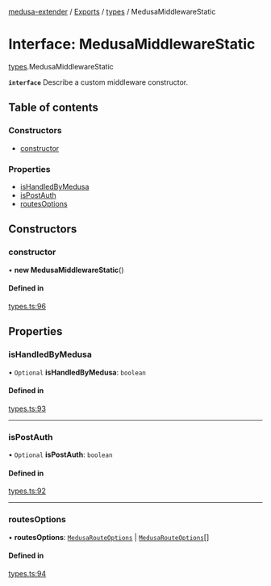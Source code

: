 [medusa-extender](../README.md) / [Exports](../modules.md) / [types](../modules/types.md) / MedusaMiddlewareStatic

# Interface: MedusaMiddlewareStatic

[types](../modules/types.md).MedusaMiddlewareStatic

**`interface`**
Describe a custom middleware constructor.

## Table of contents

### Constructors

- [constructor](types.MedusaMiddlewareStatic.md#constructor)

### Properties

- [isHandledByMedusa](types.MedusaMiddlewareStatic.md#ishandledbymedusa)
- [isPostAuth](types.MedusaMiddlewareStatic.md#ispostauth)
- [routesOptions](types.MedusaMiddlewareStatic.md#routesoptions)

## Constructors

### constructor

• **new MedusaMiddlewareStatic**()

#### Defined in

[types.ts:96](https://github.com/adrien2p/medusa-extender/blob/55d8212/src/types.ts#L96)

## Properties

### isHandledByMedusa

• `Optional` **isHandledByMedusa**: `boolean`

#### Defined in

[types.ts:93](https://github.com/adrien2p/medusa-extender/blob/55d8212/src/types.ts#L93)

___

### isPostAuth

• `Optional` **isPostAuth**: `boolean`

#### Defined in

[types.ts:92](https://github.com/adrien2p/medusa-extender/blob/55d8212/src/types.ts#L92)

___

### routesOptions

• **routesOptions**: [`MedusaRouteOptions`](../modules/types.md#medusarouteoptions) \| [`MedusaRouteOptions`](../modules/types.md#medusarouteoptions)[]

#### Defined in

[types.ts:94](https://github.com/adrien2p/medusa-extender/blob/55d8212/src/types.ts#L94)
